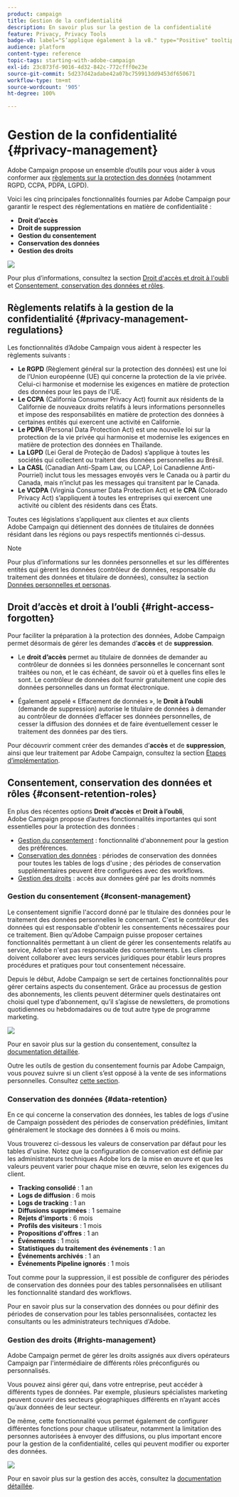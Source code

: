 ```yaml
---
product: campaign
title: Gestion de la confidentialité
description: En savoir plus sur la gestion de la confidentialité
feature: Privacy, Privacy Tools
badge-v8: label="S’applique également à la v8." type="Positive" tooltip="S’applique également à Campaign v8."
audience: platform
content-type: reference
topic-tags: starting-with-adobe-campaign
exl-id: 23c873fd-9016-4d32-842c-772cfff0e23e
source-git-commit: 5d237d42adabe42a07bc759913dd9453df650671
workflow-type: tm+mt
source-wordcount: '905'
ht-degree: 100%

---
```


# Gestion de la confidentialité {#privacy-management}


Adobe Campaign propose un ensemble d’outils pour vous aider à vous conformer aux [règlements sur la protection des données](#privacy-management-regulations) (notamment RGPD, CCPA, PDPA, LGPD).

Voici les cinq principales fonctionnalités fournies par Adobe Campaign pour garantir le respect des réglementations en matière de confidentialité :

* **Droit d’accès**
* **Droit de suppression**
* **Gestion du consentement**
* **Conservation des données**
* **Gestion des droits**

![](assets/privacy-gdpr-use-cases.png)

Pour plus d’informations, consultez la section [Droit d&#39;accès et droit à l&#39;oubli](#right-access-forgotten) et [Consentement, conservation des données et rôles](#consent-retention-roles).

<!--This section presents general information on what Privacy management is and the features provided by Adobe Campaign to manage the [Right to Access and Right to be Forgotten](#right-access-forgotten).

It also contains information on important features to manage Privacy ([Consent, Retention and Roles](#consent-retention-roles)), as well as best practices to help you with your Privacy compliance when using Adobe Campaign.-->

## Règlements relatifs à la gestion de la confidentialité {#privacy-management-regulations}

Les fonctionnalités d’Adobe Campaign vous aident à respecter les règlements suivants :

* **Le RGPD** (Règlement général sur la protection des données) est une loi de l’Union européenne (UE) qui concerne la protection de la vie privée. Celui-ci harmonise et modernise les exigences en matière de protection des données pour les pays de l’UE.
* **Le CCPA** (California Consumer Privacy Act) fournit aux résidents de la Californie de nouveaux droits relatifs à leurs informations personnelles et impose des responsabilités en matière de protection des données à certaines entités qui exercent une activité en Californie.
* **Le PDPA** (Personal Data Protection Act) est une nouvelle loi sur la protection de la vie privée qui harmonise et modernise les exigences en matière de protection des données en Thaïlande.
* **La LGPD** (Lei Geral de Proteção de Dados) s’applique à toutes les sociétés qui collectent ou traitent des données personnelles au Brésil.
* **La CASL** (Canadian Anti-Spam Law, ou LCAP, Loi Canadienne Anti-Pourriel) inclut tous les messages envoyés vers le Canada ou à partir du Canada, mais n’inclut pas les messages qui transitent par le Canada.
* **Le VCDPA** (Virginia Consumer Data Protection Act) et le **CPA** (Colorado Privacy Act) s’appliquent à toutes les entreprises qui exercent une activité ou ciblent des résidents dans ces États.

Toutes ces législations s’appliquent aux clientes et aux clients Adobe Campaign qui détiennent des données de titulaires de données résidant dans les régions ou pays respectifs mentionnés ci-dessus.

<!--Several Privacy capabilities are available in Adobe Campaign, including consent management, data retention settings, and rights management. See [Consent, Retention and Roles](#consent-retention-roles). In addition to this, Adobe Campaign helps facilitate your readiness as Data Controller for certain Privacy requests. See [Right to Access and Right to be Forgotten](#right-access-forgotten).-->

>[!NOTE]
>
>Pour plus d’informations sur les données personnelles et sur les différentes entités qui gèrent les données (contrôleur de données, responsable du traitement des données et titulaire de données), consultez la section [Données personnelles et personas](../../platform/using/privacy-and-recommendations.md#personal-data).

## Droit d’accès et droit à l’oubli {#right-access-forgotten}

Pour faciliter la préparation à la protection des données, Adobe Campaign permet désormais de gérer les demandes d’**accès** et de **suppression**.

* Le **droit d’accès** permet au titulaire de données de demander au contrôleur de données si les données personnelles le concernant sont traitées ou non, et le cas échéant, de savoir où et à quelles fins elles le sont. Le contrôleur de données doit fournir gratuitement une copie des données personnelles dans un format électronique.

* Également appelé « Effacement de données », le **Droit à l’oubli** (demande de suppression) autorise le titulaire de données à demander au contrôleur de données d’effacer ses données personnelles, de cesser la diffusion des données et de faire éventuellement cesser le traitement des données par des tiers.

Pour découvrir comment créer des demandes d’**accès** et de **suppression**, ainsi que leur traitement par Adobe Campaign, consultez la section [Étapes d’implémentation](../../platform/using/privacy-requests.md).

<!--Tutorials on Privacy management in Campaign Standard are also available [here](https://experienceleague.adobe.com/docs/campaign-standard-learn/tutorials/privacy/privacy-overview.html).
https://experienceleague.adobe.com/docs/campaign-standard-learn/tutorials/privacy/privacy-overview.html-->

## Consentement, conservation des données et rôles {#consent-retention-roles}

En plus des récentes options **Droit d’accès** et **Droit à l’oubli**, Adobe Campaign propose d’autres fonctionnalités importantes qui sont essentielles pour la protection des données :

* [Gestion du consentement](#consent-management) : fonctionnalité d&#39;abonnement pour la gestion des préférences.
* [Conservation des données](#data-retention) : périodes de conservation des données pour toutes les tables de logs d&#39;usine ; des périodes de conservation supplémentaires peuvent être configurées avec des workflows.
* [Gestion des droits](#rights-management) : accès aux données géré par les droits nommés

### Gestion du consentement {#consent-management}

Le consentement signifie l&#39;accord donné par le titulaire des données pour le traitement des données personnelles le concernant. C&#39;est le contrôleur des données qui est responsable d&#39;obtenir les consentements nécessaires pour ce traitement. Bien qu&#39;Adobe Campaign puisse proposer certaines fonctionnalités permettant à un client de gérer les consentements relatifs au service, Adobe n&#39;est pas responsable des consentements. Les clients doivent collaborer avec leurs services juridiques pour établir leurs propres procédures et pratiques pour tout consentement nécessaire.

Depuis le début, Adobe Campaign se sert de certaines fonctionnalités pour gérer certains aspects du consentement. Grâce au processus de gestion des abonnements, les clients peuvent déterminer quels destinataires ont choisi quel type d’abonnement, qu’il s’agisse de newsletters, de promotions quotidiennes ou hebdomadaires ou de tout autre type de programme marketing.

![](assets/privacy-consent-management.png)

Pour en savoir plus sur la gestion du consentement, consultez la [documentation détaillée](../../delivery/using/managing-subscriptions.md).

Outre les outils de gestion du consentement fournis par Adobe Campaign, vous pouvez suivre si un client s’est opposé à la vente de ses informations personnelles. Consultez [cette section](../../platform/using/privacy-requests.md#sale-of-personal-information-ccpa).

### Conservation des données {#data-retention}

En ce qui concerne la conservation des données, les tables de logs d&#39;usine de Campaign possèdent des périodes de conservation prédéfinies, limitant généralement le stockage des données à 6 mois ou moins.

Vous trouverez ci-dessous les valeurs de conservation par défaut pour les tables d&#39;usine. Notez que la configuration de conservation est définie par les administrateurs techniques Adobe lors de la mise en œuvre et que les valeurs peuvent varier pour chaque mise en œuvre, selon les exigences du client.

* **Tracking consolidé** : 1 an
* **Logs de diffusion** : 6 mois
* **Logs de tracking** : 1 an
* **Diffusions supprimées** : 1 semaine
* **Rejets d&#39;imports** : 6 mois
* **Profils des visiteurs** : 1 mois
* **Propositions d&#39;offres** : 1 an
* **Événements** : 1 mois
* **Statistiques du traitement des événements** : 1 an
* **Événements archivés** : 1 an
* **Événements Pipeline ignorés** : 1 mois

Tout comme pour la suppression, il est possible de configurer des périodes de conservation des données pour des tables personnalisées en utilisant les fonctionnalité standard des workflows.

Pour en savoir plus sur la conservation des données ou pour définir des périodes de conservation pour les tables personnalisées, contactez les consultants ou les administrateurs techniques d&#39;Adobe.

### Gestion des droits {#rights-management}

Adobe Campaign permet de gérer les droits assignés aux divers opérateurs Campaign par l&#39;intermédiaire de différents rôles préconfigurés ou personnalisés.

Vous pouvez ainsi gérer qui, dans votre entreprise, peut accéder à différents types de données. Par exemple, plusieurs spécialistes marketing peuvent couvrir des secteurs géographiques différents en n’ayant accès qu’aux données de leur secteur.

De même, cette fonctionnalité vous permet également de configurer différentes fonctions pour chaque utilisateur, notamment la limitation des personnes autorisées à envoyer des diffusions, ou plus important encore pour la gestion de la confidentialité, celles qui peuvent modifier ou exporter des données.

![](assets/privacy-user-management.png)

Pour en savoir plus sur la gestion des accès, consultez la [documentation détaillée](../../platform/using/access-management.md).
